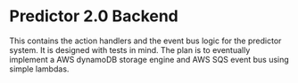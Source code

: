 # Predictor 2.0 Backend

This contains the action handlers and the event bus logic for the predictor system.
It is designed with tests in mind.
The plan is to eventually implement a AWS dynamoDB storage engine and AWS SQS event bus using simple lambdas.
